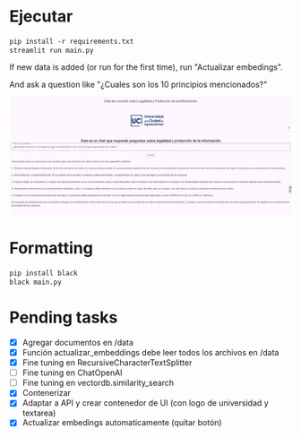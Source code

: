# Ejecutar
```
pip install -r requirements.txt
streamlit run main.py
```

If new data is added (or run for the first time), run "Actualizar embedings".      

And ask a question like "¿Cuales son los 10 principios mencionados?"

![demo](./assets/front.jpeg)

# Formatting
```
pip install black
black main.py
```


# Pending tasks
- [x] Agregar documentos en /data
- [x] Función actualizar_embeddings debe leer todos los archivos en /data
- [x] Fine tuning en RecursiveCharacterTextSplitter
- [ ] Fine tuning en ChatOpenAI
- [ ] Fine tuning en vectordb.similarity_search
- [x] Contenerizar
- [x] Adaptar a API y crear contenedor de UI (con logo de universidad y textarea)
- [x] Actualizar embedings automaticamente (quitar botón)
